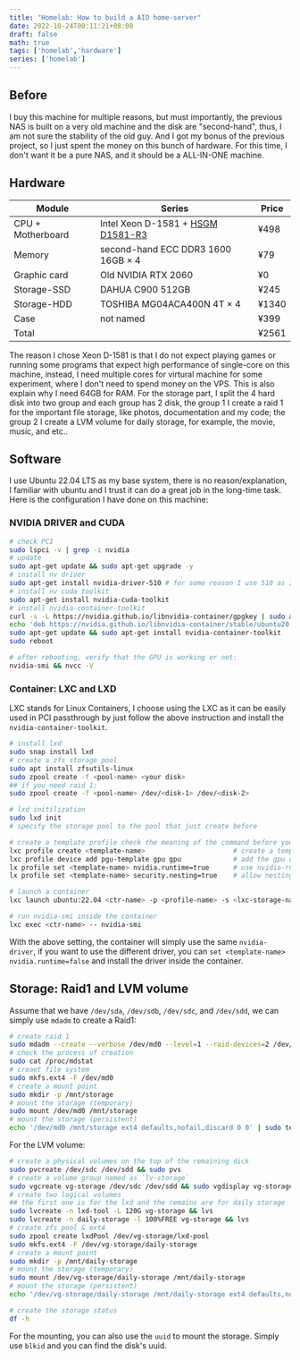```yaml
---
title: "Homelab: How to build a AIO home-server"
date: 2022-10-24T00:11:21+08:00
draft: false
math: true
tags: ['homelab','hardware']
series: ['homelab']
---
```


<!--more-->

## Before

I buy this machine for multiple reasons, but must importantly, the previous NAS is built on a very old machine and the disk are "second-hand", thus, I am not sure the stability of the old guy. And I got my bonus of the previous project, so I just spent the money on this bunch of hardware. For this time, I don't want it be a pure NAS, and it should be a ALL-IN-ONE machine.  

## Hardware

| Module | Series | Price |
| ------ | ------ | ----- | 
| CPU + Motherboard | Intel Xeon D-1581 + [HSGM D1581-R3](https://www.huoshen99.com/) | ¥498 |
| Memory | second-hand ECC DDR3 1600 16GB $\times$ 4 | ¥79 |
| Graphic card | Old NVIDIA RTX 2060 | ¥0 |
| Storage-SSD | DAHUA C900 512GB | ¥245 | 
| Storage-HDD | TOSHIBA MG04ACA400N 4T $\times$ 4 | ¥1340 |
| Case | not named | ¥399 |
| Total | | ¥2561 

The reason I chose Xeon D-1581 is that I do not expect playing games or running some programs that expect high performance of single-core on this machine, instead, I need multiple cores for virtural machine for some experiment, where I don't need to spend money on the VPS. This is also explain why I need 64GB for RAM. For the storage part, I split the 4 hard disk into two group and each group has 2 disk, the group 1 I create a raid 1 for the important file storage, like photos, documentation and my code; the group 2 I create a LVM volume for daily storage, for example, the movie, music, and etc..

## Software

I use Ubuntu 22.04 LTS as my base system, there is no reason/explanation, I familiar with ubuntu and I trust it can do a great job in the long-time task. Here is the configuration I have done on this machine:

### NVIDIA DRIVER and CUDA

```bash
# check PCI 
sudo lspci -v | grep -i nvidia
# update 
sudo apt-get update && sudo apt-get upgrade -y
# install nv driver
sudo apt-get install nvidia-driver-510 # for some reason I use 510 as I found it is the most stable in my system
# install nv cuda toolkit
sudo apt-get install nvidia-cuda-toolkit
# install nvidia-container-toolkit
curl -s -L https://nvidia.github.io/libnvidia-container/gpgkey | sudo apt-key add -
echo 'deb https://nvidia.github.io/libnvidia-container/stable/ubuntu20.04/$(ARCH) /' | sudo tee /etc/apt/sources.list.d/nvidia-container-toolkit.list
sudo apt-get update && sudo apt-get install nvidia-container-toolkit
sudo reboot

# after rebooting, verify that the GPU is working or not:
nvidia-smi && nvcc -V
```

### Container: LXC and LXD

LXC stands for Linux Containers, I choose using the LXC as it can be easily used in PCI passthrough by just follow the above instruction and install the `nvidia-container-toolkit`. 

```bash
# install lxd
sudo snap install lxd
# create a zfs storage pool
sudo apt install zfsutils-linux
sudo zpool create -f <pool-name> <your disk>
## if you need raid 1:
sudo zpool create -f <pool-name> /dev/<disk-1> /dev/<disk-2>

# lxd initilization
sudo lxd init
# specify the storage pool to the pool that just create before

# create a template profile check the meaning of the command before you use it
lxc profile create <template-name>                      # create a template 
lxc profile device add pgu-template gpu gpu             # add the gpu device      
lx profile set <template-name> nvidia.runtime=true      # use nvidia-runtime
lx profile set <template-name> security.nesting=true    # allow nesting runtime (running ctr inside)

# launch a container
lxc launch ubuntu:22.04 <ctr-name> -p <profile-name> -s <lxc-storage-name>

# run nvidia-smi inside the container
lxc exec <ctr-name> -- nvidia-smi
```
With the above setting, the container will simply use the same `nvidia-driver`, if you want to use the different driver, you can `set <template-name> nvidia.runtime=false` and install the driver inside the container.

## Storage: Raid1 and LVM volume

Assume that we have `/dev/sda`, `/dev/sdb`, `/dev/sdc`, and `/dev/sdd`, we can simply use `mdadm` to create a Raid1:

```bash
# create raid 1
sudo mdadm --create --verbose /dev/md0 --level=1 --raid-devices=2 /dev/sda /dev/sdb
# check the process of creation
sudo cat /proc/mdstat
# creaet file system
sudo mkfs.ext4 -F /dev/md0
# create a mount point
sudo mkdir -p /mnt/storage
# mount the storage (temporary)
sudo mount /dev/md0 /mnt/storage
# mount the storage (persistent)
echo '/dev/md0 /mnt/storage ext4 defaults,nofail,discard 0 0' | sudo tee -a /etc/fstab
```

For the LVM volume:

```bash
# create a physical volumes on the top of the remaining dick
sudo pvcreate /dev/sdc /dev/sdd && sudo pvs
# create a volume group named as `lv-storage`
sudo vgcreate vg-storage /dev/sdc /dev/sdd && sudo vgdisplay vg-storage
# create two logical volumes 
## the first one is for the lxd and the remains are for daily storage
sudo lvcreate -n lxd-tool -L 120G vg-storage && lvs
sudo lvcreate -n daily-storage -l 100%FREE vg-storage && lvs
# create zfs pool & ext4 
sudo zpool create lxdPool /dev/vg-storage/lxd-pool
sudo mkfs.ext4 -F /dev/vg-storage/daily-storage
# create a mount point
sudo mkdir -p /mnt/daily-storage
# mount the storage (temporary)
sudo mount /dev/vg-storage/daily-storage /mnt/daily-storage
# mount the storage (persistent)
echo '/dev/vg-storage/daily-storage /mnt/daily-storage ext4 defaults,nofail,discard 0 0' | sudo tee -a /etc/fstab

# create the storage status
df -h
```

For the mounting, you can also use the `uuid` to mount the storage. Simply use `blkid` and you can find the disk's uuid.